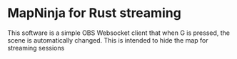 # MapNinja for Rust streaming

This software is a simple OBS Websocket client that when G is pressed, the scene is automatically changed. This is intended to hide the map for streaming sessions
